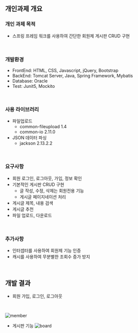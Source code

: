 ## 개인과제 개요

### 개인 과제 목적

- 스프링 프레임 워크를 사용하여 간단한 회원제 게시판 CRUD 구현
<br>

### 개발환경

- FrontEnd: HTML, CSS, Javascript, jQuery, Bootstrap
- BackEnd: Tomcat Server, Java, Spring Framework, Mybatis
- Database: Oracle
- Test: Junit5, Mockito  
<br>

### 사용 라이브러리

- 파일업로드
    - common-fileupload 1.4
    - common-io 2.11.0
- JSON 데이터 파싱
    - jackson 2.13.2.2  
<br>

### 요구사항

- 회원 로그인, 로그아웃, 가입, 정보 확인
- 기본적인 게시판 CRUD 구현
    - 글 작성, 수정, 삭제는 회원전용 기능
    - 게시글 페이지네이션 처리
- 게시글 제목, 내용 검색
- 게시글 추천
- 파일 업로드, 다운로드  
<br>

### 추가사항

- 인터셉터를 사용하여 회원제 기능 인증
- 캐시를 사용하여 무분별한 조회수 증가 방지  
<br>

## 개발 결과
- 회원 가입, 로그인, 로그아웃  
<br>

![member](https://user-images.githubusercontent.com/89788111/172350781-16a5dc05-ec9b-429f-bba6-0e13aaef1daa.gif)
<br>

- 게시판 기능
![board](https://user-images.githubusercontent.com/89788111/172352080-d9af6022-5350-4401-bfac-7cea3970faa1.gif)
<br>


